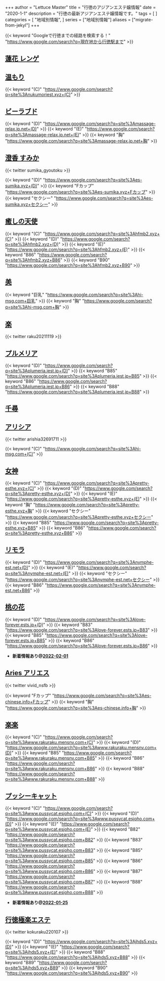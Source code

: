 +++
author = "Lettuce Master"
title = "行徳のアジアンエステ嬢情報"
date = "2020-1-1"
description = "行徳の最新アジアンエステ嬢情報です。"
tags = [
]
categories = [
    "地域別情報",
]
series = ["地域別情報"]
aliases = ["migrate-from-jekyl"]
+++

{{< keyword "Googleで行徳までの経路を検索する！" "https://www.google.com/search?q=現在地から行徳駅まで" >}}

## [蓮花 レンゲ](http://www.madonna.work/)


## [温もり](http://nukumoriest.xyz/)
{{< keyword "(C)" "https://www.google.com/search?q=site%3Anukumoriest.xyz+(C)" >}} 

## [ビーラブド](http://massage-relax.jp.net/)
{{< keyword "(D)" "https://www.google.com/search?q=site%3Amassage-relax.jp.net+(D)" >}} {{< keyword "(E)" "https://www.google.com/search?q=site%3Amassage-relax.jp.net+(E)" >}} {{< keyword "胸" "https://www.google.com/search?q=site%3Amassage-relax.jp.net+胸" >}} 

## [澄香 すみか](http://es-sumika.xyz/)


{{< twitter sumika_gyoutoku >}}

{{< keyword "(D)" "https://www.google.com/search?q=site%3Aes-sumika.xyz+(D)" >}} {{< keyword "Fカップ" "https://www.google.com/search?q=site%3Aes-sumika.xyz+Fカップ" >}} {{< keyword "セクシー" "https://www.google.com/search?q=site%3Aes-sumika.xyz+セクシー" >}} 

## [癒しの天使](http://hfmb2.xyz/)
{{< keyword "(C)" "https://www.google.com/search?q=site%3Ahfmb2.xyz+(C)" >}} {{< keyword "(D)" "https://www.google.com/search?q=site%3Ahfmb2.xyz+(D)" >}} {{< keyword "(E)" "https://www.google.com/search?q=site%3Ahfmb2.xyz+(E)" >}} {{< keyword "B86" "https://www.google.com/search?q=site%3Ahfmb2.xyz+B86" >}} {{< keyword "B90" "https://www.google.com/search?q=site%3Ahfmb2.xyz+B90" >}} 

## [美](http://hi-msg.com/mi/)
{{< keyword "巨乳" "https://www.google.com/search?q=site%3Ahi-msg.com+巨乳" >}} {{< keyword "胸" "https://www.google.com/search?q=site%3Ahi-msg.com+胸" >}} 

## [楽](http://lk.agomaj.com/)


{{< twitter raku20211119 >}}



## [プルメリア](http://plumeria.iest.jp/)
{{< keyword "(D)" "https://www.google.com/search?q=site%3Aplumeria.iest.jp+(D)" >}} {{< keyword "B85" "https://www.google.com/search?q=site%3Aplumeria.iest.jp+B85" >}} {{< keyword "B86" "https://www.google.com/search?q=site%3Aplumeria.iest.jp+B86" >}} {{< keyword "B88" "https://www.google.com/search?q=site%3Aplumeria.iest.jp+B88" >}} 

## [千尋](http://y.sgw.esute-jp.com/)


## [アリシア](http://hi-msg.com/alicia/)


{{< twitter arishia32691711 >}}

{{< keyword "(C)" "https://www.google.com/search?q=site%3Ahi-msg.com+(C)" >}} 

## [女神](http://pretty-esthe.xyz/)
{{< keyword "(C)" "https://www.google.com/search?q=site%3Apretty-esthe.xyz+(C)" >}} {{< keyword "(D)" "https://www.google.com/search?q=site%3Apretty-esthe.xyz+(D)" >}} {{< keyword "(E)" "https://www.google.com/search?q=site%3Apretty-esthe.xyz+(E)" >}} {{< keyword "胸" "https://www.google.com/search?q=site%3Apretty-esthe.xyz+胸" >}} {{< keyword "セクシー" "https://www.google.com/search?q=site%3Apretty-esthe.xyz+セクシー" >}} {{< keyword "B85" "https://www.google.com/search?q=site%3Apretty-esthe.xyz+B85" >}} {{< keyword "B86" "https://www.google.com/search?q=site%3Apretty-esthe.xyz+B86" >}} 

## [リモラ](http://nymphe-est.net/)
{{< keyword "(D)" "https://www.google.com/search?q=site%3Anymphe-est.net+(D)" >}} {{< keyword "(E)" "https://www.google.com/search?q=site%3Anymphe-est.net+(E)" >}} {{< keyword "セクシー" "https://www.google.com/search?q=site%3Anymphe-est.net+セクシー" >}} {{< keyword "B86" "https://www.google.com/search?q=site%3Anymphe-est.net+B86" >}} 

## [桃の花](https://love-forever.ests.jp/)
{{< keyword "(D)" "https://www.google.com/search?q=site%3Alove-forever.ests.jp+(D)" >}} {{< keyword "B83" "https://www.google.com/search?q=site%3Alove-forever.ests.jp+B83" >}} {{< keyword "B85" "https://www.google.com/search?q=site%3Alove-forever.ests.jp+B85" >}} {{< keyword "B86" "https://www.google.com/search?q=site%3Alove-forever.ests.jp+B86" >}} 

- **新着情報あり@[2022-02-01](/post/2022-02-01)**
## [Aries アリエス](http://es-chinese.info/)


{{< twitter vivid_nsfb >}}

{{< keyword "Fカップ" "https://www.google.com/search?q=site%3Aes-chinese.info+Fカップ" >}} {{< keyword "胸" "https://www.google.com/search?q=site%3Aes-chinese.info+胸" >}} 

## [楽楽](http://www.rakuraku.mensnv.com/)
{{< keyword "(C)" "https://www.google.com/search?q=site%3Awww.rakuraku.mensnv.com+(C)" >}} {{< keyword "(D)" "https://www.google.com/search?q=site%3Awww.rakuraku.mensnv.com+(D)" >}} {{< keyword "B85" "https://www.google.com/search?q=site%3Awww.rakuraku.mensnv.com+B85" >}} {{< keyword "B86" "https://www.google.com/search?q=site%3Awww.rakuraku.mensnv.com+B86" >}} {{< keyword "B88" "https://www.google.com/search?q=site%3Awww.rakuraku.mensnv.com+B88" >}} 

## [プッシーキャット](http://www.pussycat.esjoho.com/)
{{< keyword "(C)" "https://www.google.com/search?q=site%3Awww.pussycat.esjoho.com+(C)" >}} {{< keyword "(D)" "https://www.google.com/search?q=site%3Awww.pussycat.esjoho.com+(D)" >}} {{< keyword "(E)" "https://www.google.com/search?q=site%3Awww.pussycat.esjoho.com+(E)" >}} {{< keyword "B82" "https://www.google.com/search?q=site%3Awww.pussycat.esjoho.com+B82" >}} {{< keyword "B83" "https://www.google.com/search?q=site%3Awww.pussycat.esjoho.com+B83" >}} {{< keyword "B85" "https://www.google.com/search?q=site%3Awww.pussycat.esjoho.com+B85" >}} {{< keyword "B86" "https://www.google.com/search?q=site%3Awww.pussycat.esjoho.com+B86" >}} {{< keyword "B87" "https://www.google.com/search?q=site%3Awww.pussycat.esjoho.com+B87" >}} {{< keyword "B88" "https://www.google.com/search?q=site%3Awww.pussycat.esjoho.com+B88" >}} 

- **新着情報あり@[2022-01-25](/post/2022-01-25)**
## [行徳極楽エステ](http://jhds5.xyz/)


{{< twitter kokuraku220107 >}}

{{< keyword "(D)" "https://www.google.com/search?q=site%3Ajhds5.xyz+(D)" >}} {{< keyword "(E)" "https://www.google.com/search?q=site%3Ajhds5.xyz+(E)" >}} {{< keyword "B88" "https://www.google.com/search?q=site%3Ajhds5.xyz+B88" >}} {{< keyword "B89" "https://www.google.com/search?q=site%3Ajhds5.xyz+B89" >}} {{< keyword "B90" "https://www.google.com/search?q=site%3Ajhds5.xyz+B90" >}} 

